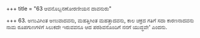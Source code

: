 +++
title = "63 ಆವನೊಬ್ಬನಣೋರಣೀಯನ ದಾವನುರು"

+++
63. ಅಣುವಿಗಿಂತ ಅಣುವಾದವನು, ಮಹತ್ತಿಗಿಂತ ಮಹತ್ತಾದವನು, ಕಾಲ ಚಕ್ರದ ಗತಿಗೆ ಸದಾ ಕಾರಣನಾದವನು  ನಾಮ ರೂಪಗುಣಗಳಿಗೆ ಸಿಲುಕದೇ ಇರುವವನೂ ಆದ ಪರಶಿವನೊಂದಿಗೆ ನನಗೆ ಯುದ್ಧವೇ' ಎಂದನು.